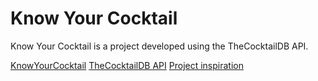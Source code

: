 # Know Your Cocktail

Know Your Cocktail is a project developed using the TheCocktailDB API. 


[KnowYourCocktail]()
[TheCocktailDB API](https://www.thecocktaildb.com/)
[Project inspiration](https://www.udemy.com/course/react-tutorial-and-projects-course/?referralCode=FEE6A921AF07E2563CEF)